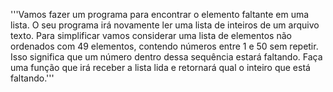 '''Vamos fazer um programa para encontrar o elemento faltante em uma lista.
O seu programa irá novamente ler uma lista de inteiros de um arquivo texto.
Para simplificar vamos considerar uma lista de elementos não ordenados com 49 elementos, 
contendo números entre 1 e 50 sem repetir. Isso significa que um número dentro dessa sequência estará faltando.
Faça uma função que irá receber a lista lida e retornará qual o inteiro que está faltando.'''
